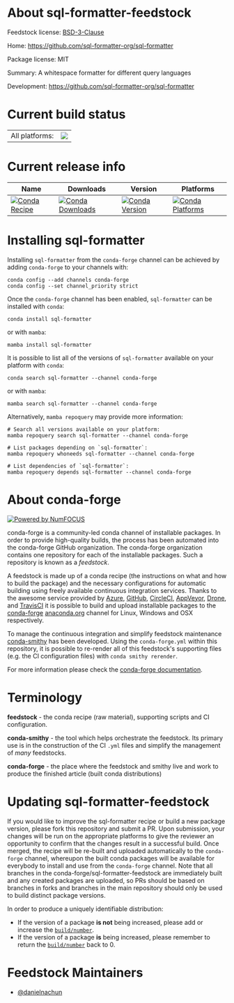 About sql-formatter-feedstock
=============================

Feedstock license: [BSD-3-Clause](https://github.com/conda-forge/sql-formatter-feedstock/blob/main/LICENSE.txt)

Home: https://github.com/sql-formatter-org/sql-formatter

Package license: MIT

Summary: A whitespace formatter for different query languages

Development: https://github.com/sql-formatter-org/sql-formatter

Current build status
====================


<table><tr><td>All platforms:</td>
    <td>
      <a href="https://dev.azure.com/conda-forge/feedstock-builds/_build/latest?definitionId=24230&branchName=main">
        <img src="https://dev.azure.com/conda-forge/feedstock-builds/_apis/build/status/sql-formatter-feedstock?branchName=main">
      </a>
    </td>
  </tr>
</table>

Current release info
====================

| Name | Downloads | Version | Platforms |
| --- | --- | --- | --- |
| [![Conda Recipe](https://img.shields.io/badge/recipe-sql--formatter-green.svg)](https://anaconda.org/conda-forge/sql-formatter) | [![Conda Downloads](https://img.shields.io/conda/dn/conda-forge/sql-formatter.svg)](https://anaconda.org/conda-forge/sql-formatter) | [![Conda Version](https://img.shields.io/conda/vn/conda-forge/sql-formatter.svg)](https://anaconda.org/conda-forge/sql-formatter) | [![Conda Platforms](https://img.shields.io/conda/pn/conda-forge/sql-formatter.svg)](https://anaconda.org/conda-forge/sql-formatter) |

Installing sql-formatter
========================

Installing `sql-formatter` from the `conda-forge` channel can be achieved by adding `conda-forge` to your channels with:

```
conda config --add channels conda-forge
conda config --set channel_priority strict
```

Once the `conda-forge` channel has been enabled, `sql-formatter` can be installed with `conda`:

```
conda install sql-formatter
```

or with `mamba`:

```
mamba install sql-formatter
```

It is possible to list all of the versions of `sql-formatter` available on your platform with `conda`:

```
conda search sql-formatter --channel conda-forge
```

or with `mamba`:

```
mamba search sql-formatter --channel conda-forge
```

Alternatively, `mamba repoquery` may provide more information:

```
# Search all versions available on your platform:
mamba repoquery search sql-formatter --channel conda-forge

# List packages depending on `sql-formatter`:
mamba repoquery whoneeds sql-formatter --channel conda-forge

# List dependencies of `sql-formatter`:
mamba repoquery depends sql-formatter --channel conda-forge
```


About conda-forge
=================

[![Powered by
NumFOCUS](https://img.shields.io/badge/powered%20by-NumFOCUS-orange.svg?style=flat&colorA=E1523D&colorB=007D8A)](https://numfocus.org)

conda-forge is a community-led conda channel of installable packages.
In order to provide high-quality builds, the process has been automated into the
conda-forge GitHub organization. The conda-forge organization contains one repository
for each of the installable packages. Such a repository is known as a *feedstock*.

A feedstock is made up of a conda recipe (the instructions on what and how to build
the package) and the necessary configurations for automatic building using freely
available continuous integration services. Thanks to the awesome service provided by
[Azure](https://azure.microsoft.com/en-us/services/devops/), [GitHub](https://github.com/),
[CircleCI](https://circleci.com/), [AppVeyor](https://www.appveyor.com/),
[Drone](https://cloud.drone.io/welcome), and [TravisCI](https://travis-ci.com/)
it is possible to build and upload installable packages to the
[conda-forge](https://anaconda.org/conda-forge) [anaconda.org](https://anaconda.org/)
channel for Linux, Windows and OSX respectively.

To manage the continuous integration and simplify feedstock maintenance
[conda-smithy](https://github.com/conda-forge/conda-smithy) has been developed.
Using the ``conda-forge.yml`` within this repository, it is possible to re-render all of
this feedstock's supporting files (e.g. the CI configuration files) with ``conda smithy rerender``.

For more information please check the [conda-forge documentation](https://conda-forge.org/docs/).

Terminology
===========

**feedstock** - the conda recipe (raw material), supporting scripts and CI configuration.

**conda-smithy** - the tool which helps orchestrate the feedstock.
                   Its primary use is in the construction of the CI ``.yml`` files
                   and simplify the management of *many* feedstocks.

**conda-forge** - the place where the feedstock and smithy live and work to
                  produce the finished article (built conda distributions)


Updating sql-formatter-feedstock
================================

If you would like to improve the sql-formatter recipe or build a new
package version, please fork this repository and submit a PR. Upon submission,
your changes will be run on the appropriate platforms to give the reviewer an
opportunity to confirm that the changes result in a successful build. Once
merged, the recipe will be re-built and uploaded automatically to the
`conda-forge` channel, whereupon the built conda packages will be available for
everybody to install and use from the `conda-forge` channel.
Note that all branches in the conda-forge/sql-formatter-feedstock are
immediately built and any created packages are uploaded, so PRs should be based
on branches in forks and branches in the main repository should only be used to
build distinct package versions.

In order to produce a uniquely identifiable distribution:
 * If the version of a package **is not** being increased, please add or increase
   the [``build/number``](https://docs.conda.io/projects/conda-build/en/latest/resources/define-metadata.html#build-number-and-string).
 * If the version of a package **is** being increased, please remember to return
   the [``build/number``](https://docs.conda.io/projects/conda-build/en/latest/resources/define-metadata.html#build-number-and-string)
   back to 0.

Feedstock Maintainers
=====================

* [@danielnachun](https://github.com/danielnachun/)


<!-- dummy commit to enable rerendering -->

